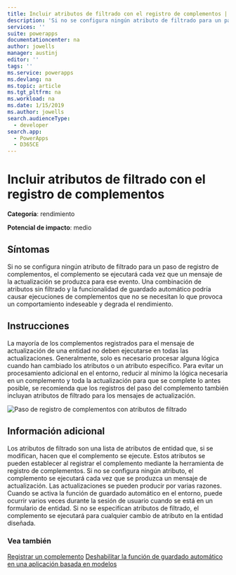 ```yaml
---
title: Incluir atributos de filtrado con el registro de complementos | MicrosoftDocs
description: 'Si no se configura ningún atributo de filtrado para un paso de registro de complementos, el complemento se ejecutará cada vez que un mensaje de la actualización se produzca para ese evento.'
services: ''
suite: powerapps
documentationcenter: na
author: jowells
manager: austinj
editor: ''
tags: ''
ms.service: powerapps
ms.devlang: na
ms.topic: article
ms.tgt_pltfrm: na
ms.workload: na
ms.date: 1/15/2019
ms.author: jowells
search.audienceType:
  - developer
search.app:
  - PowerApps
  - D365CE
---
```

# <a name="include-filtering-attributes-with-plug-in-registration"></a>Incluir atributos de filtrado con el registro de complementos

**Categoría**: rendimiento

**Potencial de impacto**: medio

<a name='symptoms'></a>

## <a name="symptoms"></a>Síntomas

Si no se configura ningún atributo de filtrado para un paso de registro de complementos, el complemento se ejecutará cada vez que un mensaje de la actualización se produzca para ese evento.  Una combinación de atributos sin filtrado y la funcionalidad de guardado automático podría causar ejecuciones de complementos que no se necesitan lo que provoca un comportamiento indeseable y degrada el rendimiento.

<a name='guidance'></a>

## <a name="guidance"></a>Instrucciones

La mayoría de los complementos registrados para el mensaje de actualización de una entidad no deben ejecutarse en todas las actualizaciones. Generalmente, solo es necesario procesar alguna lógica cuando han cambiado los atributos o un atributo específico. Para evitar un procesamiento adicional en el entorno, reducir al mínimo la lógica necesaria en un complemento y toda la actualización para que se complete lo antes posible, se recomienda que los registros del paso del complemento también incluyan atributos de filtrado para los mensajes de actualización.

![Paso de registro de complementos con atributos de filtrado](../media/plugin-registration-step-with-filtering-attributes.png)

<a name='additional'></a>

## <a name="additional-information"></a>Información adicional

Los atributos de filtrado son una lista de atributos de entidad que, si se modifican, hacen que el complemento se ejecute.  Estos atributos se pueden establecer al registrar el complemento mediante la herramienta de registro de complementos. Si no se configura ningún atributo, el complemento se ejecutará cada vez que se produzca un mensaje de actualización. Las actualizaciones se pueden producir por varias razones. Cuando se activa la función de guardado automático en el entorno, puede ocurrir varios veces durante la sesión de usuario cuando se está en un formulario de entidad. Si no se especifican atributos de filtrado, el complemento se ejecutará para cualquier cambio de atributo en la entidad diseñada.

<a name='seealso'></a>

### <a name="see-also"></a>Vea también

[Registrar un complemento](../../register-plug-in.md)
[Deshabilitar la función de guardado automático en una aplicación basada en modelos](/powerapps/maker/model-driven-apps/manage-auto-save)